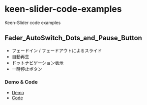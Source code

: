 # keen-slider-code-examples
Keen-Slider code examples
## Fader_AutoSwitch_Dots_and_Pause_Button
- フェードイン / フェードアウトによるスライド
- 自動再生
- ドットナビゲーション表示
- 一時停止ボタン
### Demo & Code
- [Demo](https://burnworks.github.io/keen-slider-code-examples/Fader_AutoSwitch_Dots_and_Pause_Button/)
- [Code](./docs/Fader_AutoSwitch_Dots_and_Pause_Button)
